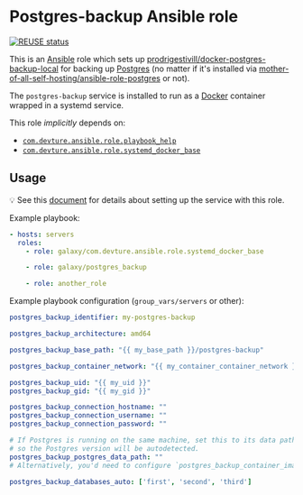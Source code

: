 <!--
SPDX-FileCopyrightText: 2022-2024 Slavi Pantaleev

SPDX-License-Identifier: AGPL-3.0-or-later
-->

# Postgres-backup Ansible role

[![REUSE status](https://api.reuse.software/badge/github.com/mother-of-all-self-hosting/ansible-role-postgres-backup)](https://api.reuse.software/info/github.com/mother-of-all-self-hosting/ansible-role-postgres-backup)

This is an [Ansible](https://www.ansible.com/) role which sets up [prodrigestivill/docker-postgres-backup-local](https://github.com/prodrigestivill/docker-postgres-backup-local) for backing up [Postgres](https://www.postgresql.org/) (no matter if it's installed via [mother-of-all-self-hosting/ansible-role-postgres](https://github.com/mother-of-all-self-hosting/ansible-role-postgres) or not).

The `postgres-backup` service is installed to run as a [Docker](https://www.docker.com/) container wrapped in a systemd service.

This role *implicitly* depends on:

- [`com.devture.ansible.role.playbook_help`](https://github.com/devture/com.devture.ansible.role.playbook_help)
- [`com.devture.ansible.role.systemd_docker_base`](https://github.com/devture/com.devture.ansible.role.systemd_docker_base)

## Usage

💡 See this [document](docs/configuring-postgres-backup.md) for details about setting up the service with this role.

Example playbook:

```yaml
- hosts: servers
  roles:
    - role: galaxy/com.devture.ansible.role.systemd_docker_base

    - role: galaxy/postgres_backup

    - role: another_role
```

Example playbook configuration (`group_vars/servers` or other):

```yaml
postgres_backup_identifier: my-postgres-backup

postgres_backup_architecture: amd64

postgres_backup_base_path: "{{ my_base_path }}/postgres-backup"

postgres_backup_container_network: "{{ my_container_container_network }}"

postgres_backup_uid: "{{ my_uid }}"
postgres_backup_gid: "{{ my_gid }}"

postgres_backup_connection_hostname: ""
postgres_backup_connection_username: ""
postgres_backup_connection_password: ""

# If Postgres is running on the same machine, set this to its data path,
# so the Postgres version will be autodetected.
postgres_backup_postgres_data_path: ""
# Alternatively, you'd need to configure `postgres_backup_container_image_to_use`.

postgres_backup_databases_auto: ['first', 'second', 'third']
```
